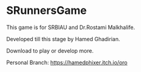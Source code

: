 # SRunnersGame

This game is for SRBIAU and Dr.Rostami Malkhalife.

Developed till this stage by Hamed Ghadirian.

Download to play or develop more.

Personal Branch: https://hamedphixer.itch.io/oro
